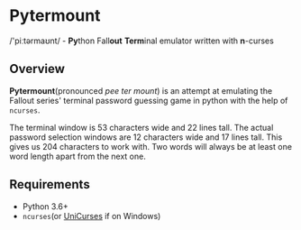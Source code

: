 # Pytermount

/'piːtərmaʊnt/ - **Py**thon Fall**out** **Term**inal emulator written with **n**-curses


## Overview

__Pytermount__(pronounced _pee ter mount_) is an attempt at emulating the
Fallout series' terminal password guessing game in python with the help of
`ncurses`.

The terminal window is 53 characters wide and 22 lines tall. The actual password
selection windows are 12 characters wide and 17 lines tall. This gives us 204
characters to work with. Two words will always be at least one word length apart
from the next one.

## Requirements

* Python 3.6+
* `ncurses`(or [UniCurses](https://pypi.python.org/pypi/UniCurses) if on Windows)
